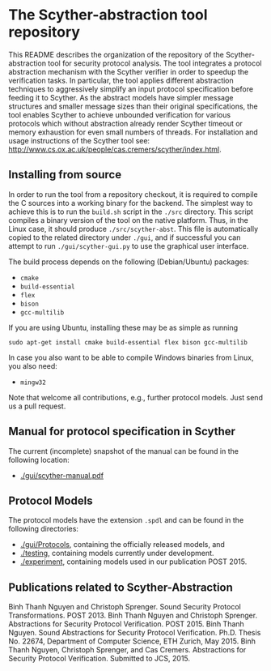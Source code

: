 The Scyther-abstraction tool repository
===========================

This README describes the organization of the repository of the Scyther-abstraction
tool for security protocol analysis. The tool integrates a protocol abstraction mechanism with the Scyther verifier in order to speedup the verification tasks. In particular, the tool applies different abstraction techniques to aggressively simplify an input protocol specification before feeding it to Scyther. As the abstract models have simpler message structures and smaller message sizes than their original specifications, the tool enables Scyther to achieve unbounded verification for various protocols which without abstraction already render Scyther timeout or memory exhaustion for even small numbers of threads. For installation and usage instructions of the Scyther tool see:
<http://www.cs.ox.ac.uk/people/cas.cremers/scyther/index.html>.

Installing from source
----------------------

In order to run the tool from a repository checkout, it is required to
compile the C sources into a working binary for the backend.  The
simplest way to achieve this is to run the `build.sh` script in the
`./src` directory. This script compiles a binary version of the tool on
the native platform. Thus, in the Linux case, it should produce
`./src/scyther-abst`. This file is automatically copied to the related
directory under `./gui`, and if successful you can attempt to run
`./gui/scyther-gui.py` to use the graphical user interface.

The build process depends on the following
(Debian/Ubuntu) packages:

  * `cmake`
  * `build-essential`
  * `flex`
  * `bison`
  * `gcc-multilib`

If you are using Ubuntu, installing these may be as simple as running

`sudo apt-get install cmake build-essential flex bison gcc-multilib`

In case you also want to be able to compile Windows binaries from Linux,
you also need:

  * `mingw32`

Note that welcome all contributions, e.g., further protocol models. Just send
us a pull request.


Manual for protocol specification in Scyther
------

The current (incomplete) snapshot of the manual can be found in the following location:

  * [./gui/scyther-manual.pdf](gui/scyther-manual.pdf)


Protocol Models
---------------

The protocol models have the extension `.spdl` and can be found in the following directories:

  * [./gui/Protocols](gui/Protocols), containing the officially released models, and
  * [./testing](testing), containing models currently under development.
  * [./experiment](testing), containing models used in our publication POST 2015.

Publications related to Scyther-Abstraction
--------------------------------------------
Binh Thanh Nguyen and Christoph Sprenger. Sound Security Protocol Transformations. POST 2013.
Binh Thanh Nguyen and Christoph Sprenger. Abstractions for Security Protocol Verification. POST 2015.
Binh Thanh Nguyen. Sound Abstractions for Security Protocol Verification. Ph.D. Thesis No. 22674, Department of Computer Science, ETH Zurich, May 2015.
Binh Thanh Nguyen, Christoph Sprenger, and Cas Cremers. Abstractions for Security Protocol Verification. Submitted to JCS, 2015.
